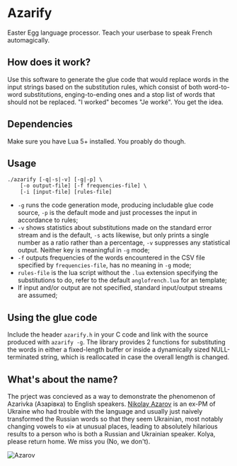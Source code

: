 # Azarify
Easter Egg language processor. Teach your userbase to speak French automagically. 

## How does it work?
Use this software to generate the glue code that would replace words in the input strings based
on the substitution rules, which consist of both word-to-word substitutions, enging-to-ending ones
and a stop list of words that should not be replaced. "I worked" becomes "Je worké". You get the idea.

## Dependencies
Make sure you have Lua 5+ installed. You proably do though.

## Usage
```
./azarify [-q|-s|-v] [-g|-p] \
    [-o output-file] [-f frequencies-file] \
    [-i [input-file] [rules-file] 
```
* `-g` runs the code generation mode, producing includable glue code source, `-p` is the default mode and just 
processes the input in accordance to rules;
* `-v` shows statistics about substitutions made on the standard error stream and is the default, `-s` acts 
likewise, but only prints a single number as a ratio rather than a percentage, `-v` suppresses any statistical
output. Neither key is meaningful in `-g` mode;
* `-f` outputs frequencies of the words encountered in the CSV file specified by `frequencies-file`, has no
meaning in `-g` mode;
* `rules-file` is the lua script without the `.lua` extension specifying the substitutions to do,
refer to the default `anglofrench.lua` for an template;
* If input and/or output are not specified, standard input/output streams are assumed;

## Using the glue code

Include the header `azarify.h` in your C code and link with the source produced with `azarify -g`. The library
provides 2 functions for substituting the words in either a fixed-length buffer or inside a dynamically sized 
NULL-terminated string, which is reallocated in case the overall length is changed.

## What's about the name?

The prject was concieved as a way to demonstrate the phenomenon of Azarivka (Азарівка) to English speakers. 
[Nikolay Azarov][1] is an ex-PM of Ukraine who had trouble with the language and usually just naively transformed
the Russian words so that they seem Ukrainian, most notably changing vowels to «і» at unusual places, leading
to absolutely hilarious results to a person who is both a Russian and Ukrainian speaker. Kolya, please return
home. We miss you (No, we don't).

![Azarov](http://24daily.net/wp-content/uploads/2013/12/azarov22.jpg "Николай Азаров")

[1]: http://en.wikipedia.org/wiki/Mykola_Azarov
